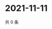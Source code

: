 # 2021-11-11

共 0 条

<!-- BEGIN WEIBO -->
<!-- 最后更新时间 Thu Nov 11 2021 18:12:22 GMT+0800 (China Standard Time) -->

<!-- END WEIBO -->
